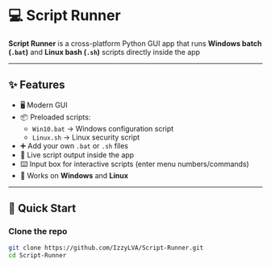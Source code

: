 # 💻 Script Runner

**Script Runner** is a cross-platform Python GUI app that runs **Windows batch (`.bat`)** and **Linux bash (`.sh`)** scripts directly inside the app

---

## ✨ Features
- 🖥️ Modern GUI
- 📦 Preloaded scripts:
  - `Win10.bat` → Windows configuration script
  - `Linux.sh` → Linux security script
- ➕ Add your own `.bat` or `.sh` files
- 📡 Live script output inside the app
- ⌨️ Input box for interactive scripts (enter menu numbers/commands)
- 🔀 Works on **Windows** and **Linux**

---

## 🚀 Quick Start

### Clone the repo
```bash
git clone https://github.com/IzzyLVA/Script-Runner.git
cd Script-Runner
